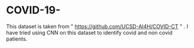 # COVID-19-
This dataset is taken from "  https://github.com/UCSD-AI4H/COVID-CT  "  . I have tried using CNN on this dataset to identify covid and non covid patients. 
